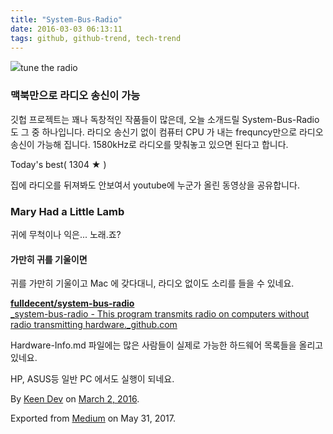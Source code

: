 ```yaml
---
title: "System-Bus-Radio"
date: 2016-03-03 06:13:11
tags: github, github-trend, tech-trend 
---
```



![][image0]tune the radio

### 맥북만으로 라디오 송신이 가능

깃헙 프로젝트는 꽤나 독창적인 작품들이 많은데, 오늘 소개드릴 System-Bus-Radio 도 그 중 하나입니다. 라디오 송신기 없이 컴퓨터 CPU 가 내는 frequncy만으로 라디오 송신이 가능해 집니다. 1580kHz로 라디오를 맞춰놓고 있으면 된다고 합니다.

Today's best( 1304 ★ )

집에 라디오를 뒤져봐도 안보여서 youtube에 누군가 올린 동영상을 공유합니다.

### Mary Had a Little Lamb

귀에 무척이나 익은... 노래.죠?

#### 가만히 귀를 기울이면

귀를 가만히 기울이고 Mac 에 갖다대니, 라디오 없이도 소리를 들을 수 있네요.

[**fulldecent/system-bus-radio**  
_system-bus-radio - This program transmits radio on computers without radio transmitting hardware._github.com][anchor0][][anchor1]

Hardware-Info.md 파일에는 많은 사람들이 실제로 가능한 하드웨어 목록들을 올리고 있네요.

HP, ASUS등 일반 PC 에서도 실행이 되네요.

By [Keen Dev][anchor2] on [March 2, 2016][anchor3].

Exported from [Medium][anchor4] on May 31, 2017\.


[anchor0]: https://github.com/fulldecent/system-bus-radio/blob/master/HARDWARE-INFO.md "https://github.com/fulldecent/system-bus-radio/blob/master/HARDWARE-INFO.md"
[anchor1]: https://github.com/fulldecent/system-bus-radio/blob/master/HARDWARE-INFO.md
[anchor2]: https://medium.com/@keendev
[anchor3]: https://medium.com/p/dc74709fa59a
[anchor4]: https://medium.com


[image0]: /images/1*rtC3ehC7SeuHaNjcgfGSmA.jpe